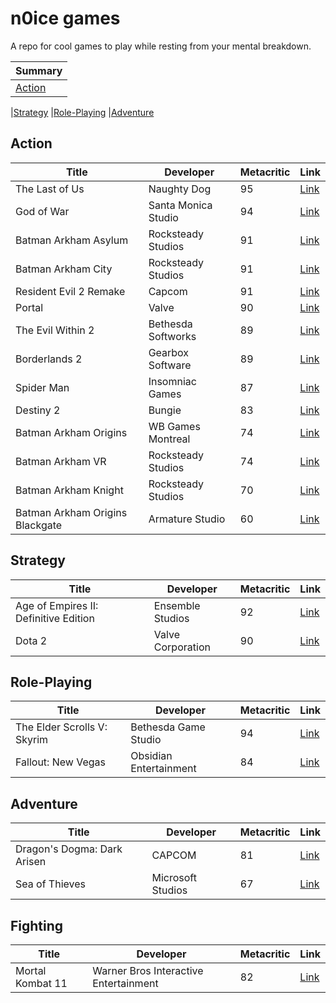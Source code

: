 # n0ice games

A repo for cool games to play while resting from your mental breakdown.

| Summary           |
| ----------------- |
| [Action](#action) |

|[Strategy](#strategy)
|[Role-Playing](#role-playing)
|[Adventure](#Adventure)

## Action

| Title                           | Developer           | Metacritic | Link                                                                                               |
| ------------------------------- | ------------------- | ---------- | -------------------------------------------------------------------------------------------------- |
| The Last of Us                  | Naughty Dog         | 95         | [Link](https://store.playstation.com/pt-br/product/UP9000-CUSA00552_00-THELASTOFUS00000)           |
| God of War                      | Santa Monica Studio | 94         | [Link](https://store.playstation.com/pt-br/product/UP9000-CUSA07408_00-00000000GODOFWAR)           |
| Batman Arkham Asylum            | Rocksteady Studios  | 91         | [Link](https://store.steampowered.com/app/35140/Batman_Arkham_Asylum_Game_of_the_Year_Edition/)    |
| Batman Arkham City              | Rocksteady Studios  | 91         | [Link](https://store.steampowered.com/app/200260/Batman_Arkham_City__Game_of_the_Year_Edition/)    |
| Resident Evil 2 Remake          | Capcom              | 91         | [Link](https://store.playstation.com/pt-br/product/UP0102-CUSA09193_00-BH2R000000000001)           |
| Portal                          | Valve               | 90         | [Link](https://store.steampowered.com/app/400/Portal/)                                             |
| The Evil Within 2               | Bethesda Softworks  | 89         | [Link](https://store.playstation.com/pt-br/product/UP1003-CUSA06166_00-PRJGDN0000000000)           |
| Borderlands 2                   | Gearbox Software    | 89         | [Link](https://store.steampowered.com/app/49520/Borderlands_2/)                                    |
| Spider Man                      | Insomniac Games     | 87         | [Link](https://store.playstation.com/pt-br/product/UP9000-CUSA02299_00-MARVELSSMGOTY000)           |
| Destiny 2                       | Bungie              | 83         | [Link](https://store.steampowered.com/app/1085660/Destiny_2/)                                      |
| Batman Arkham Origins           | WB Games Montreal   | 74         | [Link](https://store.steampowered.com/app/209000/Batman_Arkham_Origins/)                           |
| Batman Arkham VR                | Rocksteady Studios  | 74         | [Link](https://store.steampowered.com/app/502820/Batman_Arkham_VR/)                                |
| Batman Arkham Knight            | Rocksteady Studios  | 70         | [Link](https://store.steampowered.com/app/208650/Batman_Arkham_Knight/)                            |
| Batman Arkham Origins Blackgate | Armature Studio     | 60         | [Link](https://store.steampowered.com/app/267490/Batman_Arkham_Origins_Blackgate__Deluxe_Edition/) |

## Strategy

| Title                                 | Developer         | Metacritic | Link                                                |
| ------------------------------------- | ----------------- | ---------- | --------------------------------------------------- |
| Age of Empires II: Definitive Edition | Ensemble Studios  | 92         | [Link](https://www.ageofempires.com/games/aoeiide/) |
| Dota 2                                | Valve Corporation | 90         | [Link](http://www.dota2.com/)                       |

## Role-Playing

| Title                       | Developer              | Metacritic | Link                                                                         |
| --------------------------- | ---------------------- | ---------- | ---------------------------------------------------------------------------- |
| The Elder Scrolls V: Skyrim | Bethesda Game Studio   | 94         | [Link](https://store.steampowered.com/app/72850/The_Elder_Scrolls_V_Skyrim/) |
| Fallout: New Vegas          | Obsidian Entertainment | 84         | [Link](https://store.steampowered.com/app/22380/Fallout_New_Vegas/)          |

## Adventure

| Title                       | Developer         | Metacritic | Link                                                                                                                                            |
| --------------------------- | ----------------- | ---------- | ----------------------------------------------------------------------------------------------------------------------------------------------- |
| Dragon's Dogma: Dark Arisen | CAPCOM            | 81         | [Link](https://store.steampowered.com/app/367500/Dragons_Dogma_Dark_Arisen/)                                                                    |
| Sea of Thieves              | Microsoft Studios | 67         | [Link](https://www.microsoft.com/en-nz/store/r/sea-of-thieves-anniversary-edition/9pcd5s0dmf5z?rtc=1&wa=wsignin1.0&activetab=pivot:overviewtab) |

## Fighting

| Title            | Developer                             | Metacritic | Link                                  |
| ---------------- | ------------------------------------- | ---------- | ------------------------------------- |
| Mortal Kombat 11 | Warner Bros Interactive Entertainment | 82         | [Link](https://www.mortalkombat.com/) |
